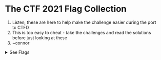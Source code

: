 # The CTF 2021 Flag Collection

1. Listen, these are here to help make the challenge easier during the port to CTFD
2. This is too easy to cheat - take the challenges and read the solutions before just looking at these
3. ~connor

<details>
 <summary>See Flags</summary>

1. `TOAD{ThisIsTheFirstFlag}` - Easy - Web
2. `TOAD{This_Is_The_Flag}` - Easy - Web
3. `TOAD{7h15157h3fl46y0u4r3l00k1n6f0r}` - Easy - Web
4. `TOAD{SO_YOU_NOW_ROT_EHH_CONGRATS}` - Easy - Cryptography
5. `TOAD{5t394nO9r4PHy15cooOoOol}` - Medium - Steganography
6. `TOAD{W3lcomeToTheOutGuessJ0urney}` - Medium - Steganography
7. `TOAD{XXD_IS_LI3GG}` - Medium - File/Text
8. `TOAD{5Ql-1Nj3c710n5-4r3-345Y}` - Medium - Web
9. `TOAD{5o-YOu-knOW-How-7O-mOdIfy-CooKI3Z}` - Medium Hard - Web
10. `TOAD{7H3-7x7-R3c0rd-h45-7h3-53cr375}` - Medium - Web
11. `TOAD{51nc3-5P1d3r5-L1573n-70-7h323}` - Medium - Web
12. `TOAD{R3V3r53-r3v3r23}` - Medium Hard - File/Text
13. `TOAD{8R34k1nG-rS4-1n-4-F3W-8172}` - Extreme - Cryptography
14. `TOAD{XSS_IS_FUN}` - Medium Hard - Web
15. `TOAD{xX3-15-c0mpL373-yAy}` - Hard - Web
16. `TOAD{57R1n95-C0mM4ND-15-C00l}` - Hard - File/Text
17. `TOAD{un10N_1Nj3c710N_1S_K3wL}` - Very Hard - Web
18. `TOAD{BRAIN_DUCK}` - Easy - File/Text
19. `TOAD{uRl_maNIpUlaTi0N_I5_R33l}` - Easy - Web
20. `TOAD{1HdR_BL0CK}` - Very Hard - Steganography
21. `TOAD{ov3Rfl0W_TH3_r1v3r}` - Very Hard - RE
22. `TOAD{s0_h77P_h34D3rs-r-K3Wl}` - Medium - Web
23. `TOAD{L3aRn1n9_SsRF_1S_1N73R3s71n9_1S_17_NO7}` - Hard - Web
24. `TOAD{50-Y0u'v3-83c0M3-9009L3}` - Medium - Web
</details>